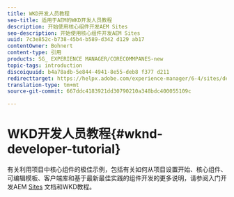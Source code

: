 ```yaml
---
title: WKD开发人员教程
seo-title: 适用于AEM的WKD开发人员教程
description: 开始使用核心组件开发AEM Sites
seo-description: 开始使用核心组件开发AEM Sites
uuid: 7c3e852c-b738-45b4-b589-d342 d129 ab17
contentOwner: Bohnert
content-type: 引用
products: SG_ EXPERIENCE MANAGER/CORECOMMPANES-new
topic-tags: introduction
discoiquuid: b4a78adb-5e844-4941-8e55-deb8 f377 d211
redirecttarget: https://helpx.adobe.com/experience-manager/6-4/sites/developing/using/getting-started.html
translation-type: tm+mt
source-git-commit: 667ddc4183921dd30790210a348bdc400055109c

---
```



# WKD开发人员教程{#wknd-developer-tutorial}

有关利用项目中核心组件的极佳示例，包括有关如何从项目设置开始、核心组件、可编辑模板、客户端库和基于最新最佳实践的组件开发的更多说明，请参阅入门开发AEM [Sites](https://docs.adobe.com/content/help/en/experience-manager-learn/getting-started-wknd-tutorial-develop/overview.html) 文档和WKD教程。
